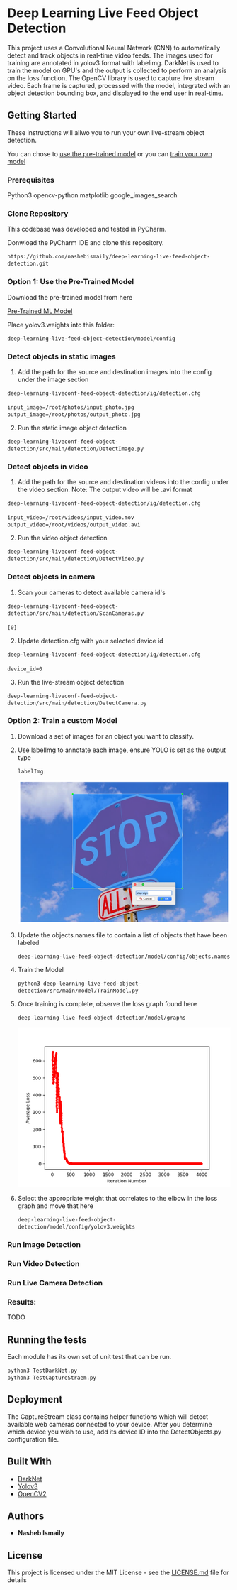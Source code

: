 # Deep Learning Live Feed Object Detection

This project uses a Convolutional Neural Network (CNN) to automatically detect and track objects in real-time video feeds. The images used for training are annotated in yolov3 format with labelimg. DarkNet is used to train the model on GPU's and the output is collected to perform an analysis on the loss function. The OpenCV library is used to capture live stream video. Each frame is captured, processed with the model, integrated with an object detection bounding box, and displayed to the end user in real-time. 


## Getting Started

These instructions will allwo you to run your own live-stream object detection.

You can chose to [use the pre-trained model](#option-1-use-the-pre-trained-model)
or you can [train your own model](#option-2-train-a-custom-model)

### Prerequisites

Python3
opencv-python
matplotlib
google_images_search

### Clone Repository

This codebase was developed and tested in PyCharm.

Donwload the PyCharm IDE and clone this repository.

```
https://github.com/nashebismaily/deep-learning-live-feed-object-detection.git
```

### Option 1: Use the Pre-Trained Model

Download the pre-trained model from here 

[Pre-Trained ML Model](https://srv-file6.gofile.io/download/Bfj367/yolov3.weights)

Place yolov3.weights into this folder:

```
deep-learning-live-feed-object-detection/model/config
```

### Detect objects in static images

1. Add the path for the source and destination images into the config under the image section

```
deep-learning-liveconf-feed-object-detection/ig/detection.cfg

input_image=/root/photos/input_photo.jpg
output_image=/root/photos/output_photo.jpg
```

2. Run the static image object detection


```
deep-learning-liveconf-feed-object-detection/src/main/detection/DetectImage.py
```

### Detect objects in video

1. Add the path for the source and destination videos into the config under the video section.
   Note: The output video will be .avi format
   
```
deep-learning-liveconf-feed-object-detection/ig/detection.cfg

input_video=/root/videos/input_video.mov
output_video=/root/videos/output_video.avi
```

2. Run the video object detection

```
deep-learning-liveconf-feed-object-detection/src/main/detection/DetectVideo.py
```

### Detect objects in camera


1. Scan your cameras to detect available camera id's

```
deep-learning-liveconf-feed-object-detection/src/main/detection/ScanCameras.py

[0]
```

2. Update detection.cfg with your selected device id

```
deep-learning-liveconf-feed-object-detection/ig/detection.cfg

device_id=0
```

3. Run the live-stream  object detection

```
deep-learning-liveconf-feed-object-detection/src/main/detection/DetectCamera.py
```

### Option 2: Train a custom Model

1. Download a set of images for an object you want to classify.

2. Use labelImg to annotate each image, ensure YOLO is set as the output type

    ```
    labelImg
    ```

    ![alt text](resources/icons/labelImg.png)

3. Update the objects.names file to contain a list of objects that have been labeled

    ```
    deep-learning-live-feed-object-detection/model/config/objects.names 
    ```

4. Train the Model

    ```
    python3 deep-learning-live-feed-object-detection/src/main/model/TrainModel.py
    ```

5. Once training is complete, observe the loss graph found here

    ```
    deep-learning-live-feed-object-detection/model/graphs
    ```

    ![alt text](resources/icons/darknetlossgraph.png)

6. Select the appropriate weight that correlates to the elbow in the loss graph and move that here

    ```
    deep-learning-live-feed-object-detection/model/config/yolov3.weights
    ```

### Run Image Detection


### Run Video Detection


### Run Live Camera Detection


### Results:

TODO


## Running the tests

Each module has its own set of unit test that can be run.

```
python3 TestDarkNet.py
python3 TestCaptureStraem.py
```

## Deployment

The CaptureStream class contains helper functions which will detect available web cameras connected to your device.
After you determine which device you wish to use, add its device ID into the DetectObjects.py configuration file.

## Built With

* [DarkNet](https://pjreddie.com/darknet/)
* [Yolov3](https://pjreddie.com/darknet/yolo/)
* [OpenCV2](https://pypi.org/project/opencv-python/)

## Authors

* **Nasheb Ismaily** 

## License

This project is licensed under the MIT License - see the [LICENSE.md](LICENSE.md) file for details


